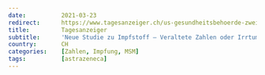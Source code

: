```yaml
---
date:          2021-03-23
redirect:      https://www.tagesanzeiger.ch/us-gesundheitsbehoerde-zweifelt-an-astrazeneca-daten-458792166530
title:         Tagesanzeiger
subtitle:      'Neue Studie zu Impfstoff – Veraltete Zahlen oder Irrtum? AstraZeneca will Datendebakel aufklären'
country:       CH
categories:    [Zahlen, Impfung, MSM]
tags:          [astrazeneca]
---
```

